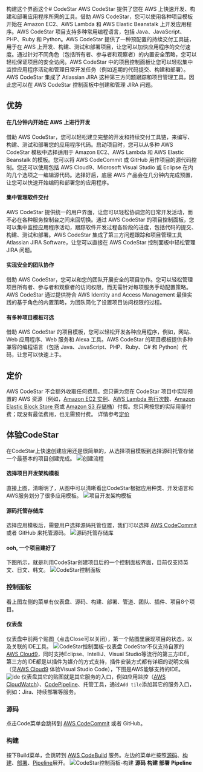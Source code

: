 构建这个界面这个# CodeStar
AWS CodeStar 提供了您在 AWS 上快速开发、构建和部署应用程序所需的工具。借助 AWS CodeStar，您可以使用各种项目模板开始在 Amazon EC2、AWS Lambda 和 AWS Elastic Beanstalk 上开发应用程序。AWS CodeStar 项目支持多种常用编程语言，包括 Java、JavaScript、PHP、Ruby 和 Python。AWS CodeStar 提供了一种预配置的持续交付工具链，用于在 AWS 上开发、构建、测试和部署项目，让您可以加快应用程序的交付速度。通过针对不同角色（包括所有者、参与者和观察者）的内置安全策略，您可以轻松保证项目的安全访问。AWS CodeStar 中的项目控制面板让您可以轻松集中监控应用程序活动和管理日常开发任务（例如近期的代码提交、构建和部署）。AWS CodeStar 集成了 Atlassian JIRA 这种第三方问题跟踪和项目管理工具，因此您可以在 AWS CodeStar 控制面板中创建和管理 JIRA 问题。

## 优势
#### 在几分钟内开始在 AWS 上进行开发
借助 AWS CodeStar，您可以轻松建立完整的开发和持续交付工具链，来编写、构建、测试和部署您的应用程序代码。启动项目时，您可以从多种 AWS CodeStar 模板中选择适用于 Amazon EC2、AWS Lambda 和 AWS Elastic Beanstalk 的模板。您可以将 AWS CodeCommit 或 GitHub 用作项目的源代码控制。您还可以使用包括 AWS Cloud9、Microsoft Visual Studio 或 Eclipse 在内的几个选项之一编辑源代码。选择好后，底层 AWS 产品会在几分钟内完成预置，让您可以快速开始编码和部署您的应用程序。
#### 集中管理软件交付
AWS CodeStar 提供统一的用户界面，让您可以轻松协调您的日常开发活动，而不必在各种服务控制台之间来回切换。通过 AWS CodeStar 的项目控制面板，您可以集中监控应用程序活动，跟踪软件开发过程各阶段的进度，包括代码的提交、构建、测试和部署。AWS CodeStar 集成了第三方问题跟踪和项目管理工具 Atlassian JIRA Software，让您可以直接在 AWS CodeStar 控制面板中轻松管理 JIRA 问题。
#### 实现安全的团队协作
借助 AWS CodeStar，您可以和您的团队开展安全的项目协作。您可以轻松管理项目所有者、参与者和观察者的访问权限，而无需针对每项服务手动配置策略。AWS CodeStar 通过提供符合 AWS Identity and Access Management 最佳实践的基于角色的内置策略，为团队简化了设置项目访问权限的过程。
#### 有多种项目模板可选
借助 AWS CodeStar 的项目模板，您可以轻松开发各种应用程序，例如，网站、Web 应用程序、Web 服务和 Alexa 工具。AWS CodeStar 的项目模板提供多种兼容的编程语言（包括 Java、JavaScript、PHP、Ruby、C# 和 Python）代码，让您可以快速上手。
## 定价
AWS CodeStar 不会额外收取任何费用。您只需为您在 CodeStar 项目中实际预置的 AWS 资源（例如，[Amazon EC2 实例](chapter11.1.md)、[AWS Lambda 执行次数](chapter11.2.md)、[Amazon Elastic Block Store 卷](chapter26.1.md)或 [Amazon S3 存储桶](chapter26.2.md)）付费。您只需按您的实际用量付费；既没有最低费用，也无需预付费。
详情参考[定价](https://aws.amazon.com/cn/codestar/pricing/?nc=sn&loc=3)
## 体验CodeStar
在CodeStar上快速创建应用还是很简单的，从选择项目模板到选择源码托管存储一个最基本的项目创建完成。
![创建流程](/assets/2019-02-17_122412.png)
#### 选择项目开发架构模板
直接上图，清晰明了，从图中可以清晰看出CodeStar根据应用种类、开发语言和AWS服务划分了很多应用模板。
![项目开发架构模板](/assets/2019-02-17_115738.png)
#### 源码托管存储库
选择应用模板后，需要用户选择源码托管位置，我们可以选择 [AWS CodeCommit](chapter4.5.md) 或者 GitHub 来托管源码。
![源码托管存储库](/assets/2019-02-17_120103.png)
#### ooh, 一个项目建好了
下图所示，就是利用CodeStar创建项目后的一个控制面板界面，目前仅支持英文、日文、韩文。
![CodeStar控制面板](/assets/2019-02-17_124608.png)
### 控制面板
看上图左侧的菜单有仪表盘、源码、构建、部署、管道、团队、插件、项目8个项目。
#### 仪表盘
仪表盘中前两个贴图（点击Close可以关闭），第一个贴图里展现项目的状态，以及关联的IDE工具。
![CodeStar控制面板-仪表盘](/assets/2019-02-17_121934.png)
CodeStar不仅支持自家的 [AWS Cloud9](chapter4.3.md)，同时支持Eclipse、IntelliJ、Visual Studio等流行的第三方IDE，第三方的IDE都是以插件为媒介的方式支持，插件安装方式都有详细的说明文档（见[AWS Cloud9](chapter4.3.md) 体验Visual Studio Code），下图是AWS能够支持的IDE。
![ide](/assets/2019-02-17_131028.png)
仪表盘其它的贴图就是其它服务的入口，例如应用监控（[AWS CloudWatch](chapter18.1.md)）、[CodePipeline](chapter4.7.md)、托管工具，通过`Add tile`添加其它的服务入口，例如：Jira、持续部署等服务。
### 源码
点击Code菜单会跳转到 [AWS CodeCommit](chapter4.5.md) 或者 GitHub。
### 构建
按下Build菜单，会跳转到 [AWS CodeBuild](chapter4.4.md) 服务。左边的菜单栏按照[源码](chapter4.5.md)、[构建](chapter4.4.md)、[部署](chapter4.6.md)、[Pipeline](chapter4.7.md)展开。
![CodeStar控制面板-构建](/assets/2019-02-17_152908.png)
**源码**
**构建**
**部署**
**Pipeline**